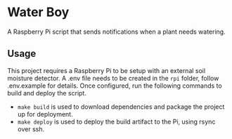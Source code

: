 # Water Boy
A Raspberry Pi script that sends notifications when a plant needs watering.

## Usage
This project requires a Raspberry Pi to be setup with an external soil moisture detector. 
A .env file needs to be created in the `rpi` folder, follow .env.example for details.
Once configured, run the following commands to build and deploy the script.

- `make build` is used to download dependencies and package the project up for deployment.
- `make deploy` is used to deploy the build artifact to the Pi, using rsync over ssh.
